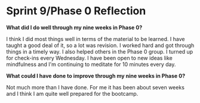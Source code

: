 # Sprint 9/Phase 0 Reflection

**What did I do well through my nine weeks in Phase 0?**

I think I did most things well in terms of the material to be learned. I have taught a good deal of it, so a lot was revision. I worked hard and got through things in a timely way. I also helped others in the Phase 0 group. I turned up for check-ins every Wednesday. I have been open to new ideas like mindfulness and I'm continuing to meditate for 10 minutes every day.

**What could I have done to improve through my nine weeks in Phase 0?**

Not much more than I have done. For me it has been about seven weeks and I think I am quite well prepared for the bootcamp.
